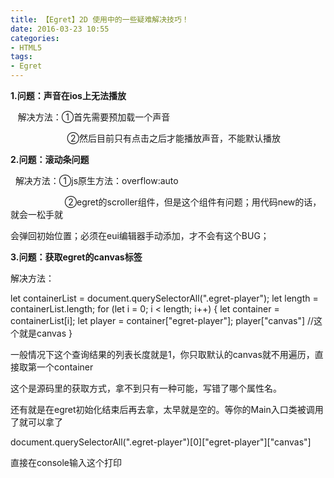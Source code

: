 ```yaml
---
title: 【Egret】2D 使用中的一些疑难解决技巧！
date: 2016-03-23 10:55
categories:
- HTML5
tags:
- Egret
---
```


 **1.问题：声音在ios上无法播放**   <!-- more -->

   解决方法：①首先需要预加载一个声音  

                       ②然后目前只有点击之后才能播放声音，不能默认播放  


**2.问题：滚动条问题**  

  解决方法：①js原生方法：overflow:auto  

                      ②egret的scroller组件，但是这个组件有问题；用代码new的话，就会一松手就  

会弹回初始位置；必须在eui编辑器手动添加，才不会有这个BUG；  


**3.问题：获取egret的canvas标签**  

解决方法：

let containerList = document.querySelectorAll(".egret-player");
        let length = containerList.length;
        for (let i = 0; i < length; i++) {
            let container = containerList[i];
            let player = <WebPlayer>container["egret-player"];
            player["canvas"] //这个就是canvas
        }


一般情况下这个查询结果的列表长度就是1，你只取默认的canvas就不用遍历，直接取第一个container  

这个是源码里的获取方式，拿不到只有一种可能，写错了哪个属性名。  

还有就是在egret初始化结束后再去拿，太早就是空的。等你的Main入口类被调用了就可以拿了  

document.querySelectorAll(".egret-player")[0]["egret-player"]["canvas"]  

直接在console输入这个打印  